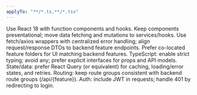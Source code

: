 ```yaml
---
applyTo: "**/*.ts,**/*.tsx"
---
```


Use React 18 with function components and hooks.
Keep components presentational; move data fetching and mutations to services/hooks.
Use fetch/axios wrappers with centralized error handling; align request/response DTOs to backend feature endpoints.
Prefer co-located feature folders for UI matching backend features.
TypeScript: enable strict typing; avoid any; prefer explicit interfaces for props and API models.
State/data: prefer React Query (or equivalent) for caching, loading/error states, and retries.
Routing: keep route groups consistent with backend route groups (/api/{feature}).
Auth: include JWT in requests; handle 401 by redirecting to login.
